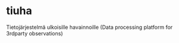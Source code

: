 # tiuha
Tietojärjestelmä ulkoisille havainnoille (Data processing platform for 3rdparty observations)
